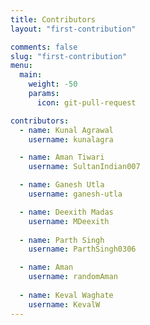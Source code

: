 ```yaml
---
title: Contributors
layout: "first-contribution"

comments: false
slug: "first-contribution"
menu:
  main:
    weight: -50
    params:
      icon: git-pull-request

contributors:
  - name: Kunal Agrawal
    username: kunalagra

  - name: Aman Tiwari
    username: SultanIndian007

  - name: Ganesh Utla
    username: ganesh-utla

  - name: Deexith Madas
    username: MDeexith
    
  - name: Parth Singh
    username: ParthSingh0306

  - name: Aman
    username: randomAman
    
  - name: Keval Waghate
    username: KevalW
---
```


